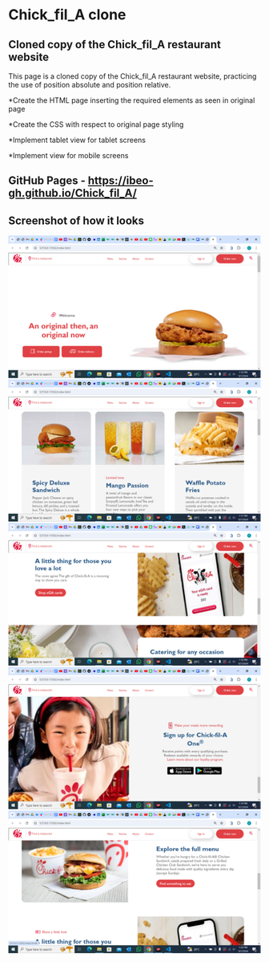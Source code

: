 # Chick_fil_A clone

## Cloned copy of the Chick_fil_A restaurant website

This page is a cloned copy of the Chick_fil_A restaurant website, practicing
the use of position absolute and position relative.

\*Create the HTML page inserting the required elements as seen in original page

\*Create the CSS with respect to original page styling

\*Implement tablet view for tablet screens

\*Implement view for mobile screens

## GitHub Pages - https://ibeo-gh.github.io/Chick_fil_A/

## Screenshot of how it looks

<img src="/screenshots/screenshot1.png" alt="image" />
    <img src="/screenshots/screenshot2.png" alt="image" />
    <img src="/screenshots/screenshot3.png" alt="image" />
    <img src="/screenshots/screenshot4.png" alt="image" />
    <img src="/screenshots/screenshot5.png" alt="image" />
